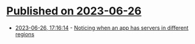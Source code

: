 # [Published on 2023-06-26](index.md)

* [2023-06-26, 17:16:14](https://lobste.rs/s/etgxlw/noticing_when_app_has_servers_different) - [Noticing when an app has servers in different regions](https://blog.jonlu.ca/posts/snappy-internet?ref=ls)
